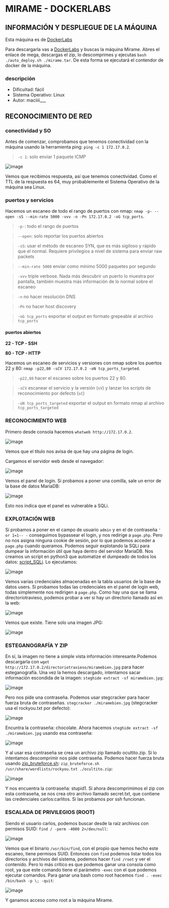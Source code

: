 # MIRAME - DOCKERLABS

## INFORMACIÓN Y DESPLIEGUE DE LA MÁQUINA

Esta máquina es de [DockerLabs](https://dockerlabs.es)

Para descargarla vas a [DockerLabs](https://dockerlabs.es) y buscas la máquina Mirame. Abres el enlace de mega, descargas el zip, lo descomprimes y ejecutas `bash ./auto_deploy.sh ./mirame.tar`. De esta forma se ejecutará el contendor de docker de la máquina.

### descripción

- Dificultad: fácil
- Sistema Operativo: Linux
- Autor: maciiii___

## RECONOCIMIENTO DE RED

### conectividad y SO

Antes de comenzar, comprobamos que tenemos conectividad con la máquina usando la herramienta ping: `ping -c 1 172.17.0.2`.
> `-c 1`: solo enviar 1 paquete ICMP

![image](https://github.com/user-attachments/assets/fc6c2d67-43fc-46ad-aaad-9b91530ca829)

Vemos que recibimos respuesta, así que tenemos conectividad. Como el TTL de la respuesta es 64, muy probablemente el Sistema Operativo de la máquina sea Linux.

### puertos y servicios

Hacemos un escaneo de todo el rango de puertos con nmap: `nmap -p- --open -sS --min-rate 5000 -vvv -n -Pn 172.17.0.2 -oG tcp_ports`.
> `-p-`: todo el rango de puertos

> `--open`: solo reportar los puertos abiertos

> `-sS`: usar el método de escaneo SYN, que es más sigiloso y rápido que el normal. Requiere privilegios a nivel de sistema para enviar raw packets

> `--min-rate 5000` enviar como mínimo 5000 paquetes por segundo

> `-vvv` triple verbose. Nada más descubrir un puerto lo muestra por pantalla, también muestra más información de lo normal sobre el escaneo

> `-n` no hacer resolución DNS

> `-Pn` no hacer host discovery

> `-oG tcp_ports` exportar el output en formato grepeable al archivo `tcp_ports`

#### puertos abiertos

**22 - TCP - SSH**

**80 - TCP - HTTP**

Hacemos un escaneo de servicios y versiones con nmap sobre los puertos 22 y 80: `nmap -p22,80 -sCV 172.17.0.2 -oN tcp_ports_targeted`.
> `-p22,80` hacer el escaneo sobre los puertos 22 y 80.

> `-sCV` escanear el servicio y la versión (`sV`) y lanzar los scripts de reconocimiento por defecto (`sC`)

> `-oN tcp_ports_targeted` exportar el output en formato nmap al archivo `tcp_ports_targeted`

### RECONOCIMIENTO WEB

Primero desde consola hacemos `whatweb http://172.17.0.2`.

![image](https://github.com/user-attachments/assets/88dc408e-30f1-47fb-8fba-b80e3414a213)

Vemos que el título nos avisa de que hay una página de login.

Cargamos el servidor web desde el navegador:

![image](https://github.com/user-attachments/assets/a7b5851d-8364-45fc-803f-c9be1ed057dd)

Vemos el panel de login. Si probamos a poner una comilla, sale un error de la base de datos MariaDB:

![image](https://github.com/user-attachments/assets/ef94c9b3-65bd-4397-9521-16b16916c4ef)

Esto nos indica que el panel es vulnerable a SQLi.

### EXPLOTACIÓN WEB

Si probamos a poner en el campo de usuario `admin` y en el de contraseña `' or 1=1-- -` conseguimos bypassear el login, y nos redirige a `page.php`. Pero no nos asigna ninguna cookie de sesión, por lo que podemos acceder a `page.php` cuando queramos. Podemos seguir explotando la SQLi para dumpear la información útil que haya dentro del servidor MariaDB. Nos creamos un script en python3 que automatize el dumpeado de todos los datos: [script_SQLi](https://github.com/4bytess/dockerlabs-scripts/tree/main/mirame/SQLi). Lo ejecutamos:

![image](https://github.com/user-attachments/assets/977fe507-d8e7-43bb-a2eb-de538ea06f25)

Vemos varias credenciales almacenadas en la tabla usuarios de la base de datos users. Si probamos todas las credenciales en el panel de login web, todas simplemente nos redirigen a `page.php`. Como hay una que se llama directoriotravieso, podemos probar a ver si hay un directorio llamado así en la web:

![image](https://github.com/user-attachments/assets/f830a41b-4b85-4189-803e-0620441ea7ac)

Vemos que existe. Tiene solo una imagen JPG:

![image](https://github.com/user-attachments/assets/5d342819-f5a5-4d3e-a1bb-6a3fadc8d170)

### ESTEGANOGRAFÍA Y ZIP

En sí, la imagen no tiene a simple vista información interesante.Podemos descargarla con `wget http://172.17.0.2/directoriotravieso/miramebien.jpg` para hacer esteganografía. Una vez la hemos descargado, intentamos sacar información escondida de la imagen: `steghide extract -sf miramebien.jpg`:

![image](https://github.com/user-attachments/assets/06c0e40c-20cd-44ed-bf96-1d50e3e9ac9b)

Pero nos pide una contraseña. Podemos usar stegcracker para hacer fuerza bruta de contraseñas. `stegcracker ./miramebien.jpg` (stegcracker usa el rockyou.txt por defecto):

![image](https://github.com/user-attachments/assets/ee246490-1c7d-4ba3-bdea-bbc81c14c954)

Encuntra la contraseña: chocolate. Ahora hacemos `steghide extract -sf ./miramebien.jpg` usando esa contraseña:

![image](https://github.com/user-attachments/assets/b63feda7-4eac-48d0-bbac-5efb6fbb9f02)

Y al usar esa contraseña se crea un archivo zip llamado ocultito.zip. Si lo intentamos descomprimir nos pide contraseña. Podemos hacer fuerza bruta usando [zip_bruteforce.sh](https://github.com/4bytess/zip_bruteforce): `zip_bruteforce.sh /usr/share/wordlists/rockyou.txt ./ocultito.zip`:

![image](https://github.com/user-attachments/assets/d8ad3ca2-4130-4b4e-9123-bc1cb25cf75b)

Y nos encuentra la contraseña: stupid1. Si ahora descomprimimos el zip con esta contraseña, se nos crea otro archivo llamado secret.txt, que contiene las credenciales carlos:carlitos. Si las probamos por ssh funcionan.

### ESCALADA DE PRIVILEGIOS (ROOT)

Siendo el usuario carlos, podemos buscar desde la raíz archivos con permisos SUID: `find / -perm -4000 2>/dev/null`:

![image](https://github.com/user-attachments/assets/de8ba7c8-381b-4222-b18c-c8094e5ecbae)

Vemos que el binario `/usr/bin/find`, con el propio que hemos hecho este escaneo, tiene permisos SUID. Entonces con `find` podemos listar todos los directorios y archivos del sistema, podemos hacer `find /root` y ver el contenido. Pero lo más crítico es que podemos ganar una consola como root, ya que este comando tiene el parámetro `-exec` con el que podemos ejecutar comandos. Para ganar una bash como root hacemos `find . -exec /bin/bash -p \; -quit`:

![image](https://github.com/user-attachments/assets/1ab5e7c6-10e5-4597-b883-05e0c5bca169)

Y ganamos acceso como root a la máquina Mirame.